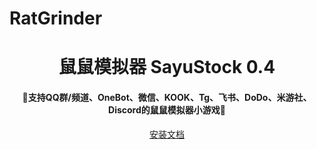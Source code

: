 # RatGrinder

<h1 align = "center">鼠鼠模拟器 SayuStock 0.4</h1>
<h4 align = "center">🚧支持QQ群/频道、OneBot、微信、KOOK、Tg、飞书、DoDo、米游社、Discord的鼠鼠模拟器小游戏🚧</h4>
<div align = "center">
        <a href="http://docs.gsuid.gbots.work/#/" target="_blank">安装文档</a>
</div>
